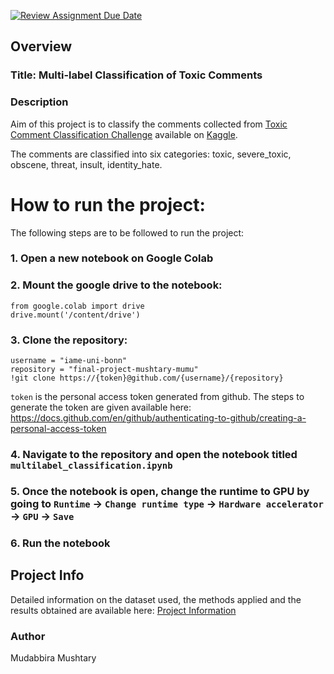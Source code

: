 [![Review Assignment Due Date](https://classroom.github.com/assets/deadline-readme-button-24ddc0f5d75046c5622901739e7c5dd533143b0c8e959d652212380cedb1ea36.svg)](https://classroom.github.com/a/R1vgPUT1)


## Overview

### Title: Multi-label Classification of Toxic Comments  

### Description

Aim of this project is to classify the comments collected from [Toxic Comment Classification Challenge](https://www.kaggle.com/c/jigsaw-toxic-comment-classification-challenge) available on [Kaggle](https://www.kaggle.com/).

The comments are classified into six categories: toxic, severe_toxic, obscene, threat, insult, identity_hate.

# How to run the project:

The following steps are to be followed to run the project:

### 1. Open a new notebook on Google Colab

### 2. Mount the google drive to the notebook:

```
from google.colab import drive
drive.mount('/content/drive')
```

### 3. Clone the repository:
```
username = "iame-uni-bonn"
repository = "final-project-mushtary-mumu"
!git clone https://{token}@github.com/{username}/{repository}

```
`token` is the personal access token generated from github. The steps to generate the token are given available here: https://docs.github.com/en/github/authenticating-to-github/creating-a-personal-access-token


### 4. Navigate to the repository and open the notebook titled `multilabel_classification.ipynb`

### 5. Once the notebook is open, change the runtime to GPU by going to `Runtime` -> `Change runtime type` -> `Hardware accelerator` -> `GPU` -> `Save`

### 6. Run the notebook

## Project Info
Detailed information on the dataset used, the methods applied and the results obtained are available here: [Project Information](PROJECT_INFO.md)


### Author
Mudabbira Mushtary

